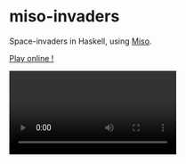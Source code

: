 # miso-invaders

Space-invaders in Haskell, using [Miso](https://github.com/dmjio/miso).

[Play online !](https://juliendehos.gitlab.io/miso-invaders)


![](archive/miso-invaders.mp4)

